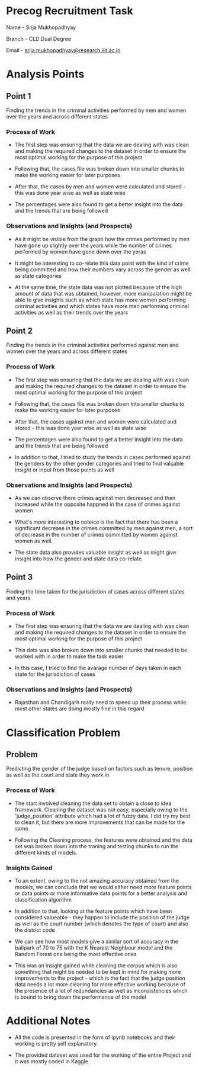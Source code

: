 # Precog Recruitment Task

Name - Srija Mukhopadhyay

Branch - CLD Dual Degree

Email - srija.mukhopadhyay@research.iiit.ac.in 

# Analysis Points 

## Point 1

Finding the trends in the criminal activities performed by men and women over the years and across different states

### Process of Work 

- The first step was ensuring that the data we are dealing with was clean and making the required changes to the dataset in order to ensure the most optimal working for the purpose of this project 

- Following that, the cases file was broken down into smaller chunks to make the working easier for later purposes 

- After that, the cases by men and women were calculated and stored - this was done year wise as well as state wise 

- The percentages were also found to get a better insight into the data and the trends that are being followed 

### Observations and Insights (and Prospects)

- As it might be visible from the graph how the crimes performed by men have gone up slightly over the years while the number of crimes performed by women have gone down over the yeras 

- It might be interesting to co-relate this data point with the kind of crime being committed and how their numbers vary across the gender as well as state categories 

- At the same time, the state data was not plotted because of the high amount of data that was obtained, however, more manipulation might be able to give insights such as which state has more women performing criminal activities and which states have more men performing criminal activities as well as their trends over the years 

## Point 2

Finding the trends in the criminal activities performed against men and women over the years and across different states 

### Process of Work 

- The first step was ensuring that the data we are dealing with was clean and making the required changes to the dataset in order to ensure the most optimal working for the purpose of this project 

- Following that, the cases file was broken down into smaller chunks to make the working easier for later purposes 

- After that, the cases against men and women were calculated and stored - this was done year wise as well as state wise 

- The percentages were also found to get a better insight into the data and the trends that are being followed

- In addition to that, I tried to study the trends in cases performed against the genders by the other gender categories and tried to find valuable insight or input from those points as well

### Observations and Insights (and Prospects)

- As we can observe there crimes against men decreased and then increased while the opposite happned in the case of crimes against women 

- What's more interesting to noteice is the fact that there has been a significant decrease in the crimes committed by men against men, a sort of decrease in the number of crimes committed by women against women as well.

- The state data also provides valuable insight as well as might give insight into how the gender and state data co-relate 

## Point 3

Finding the time taken for the jurisdiction of cases across different states and years 

### Process of Work 

- The first step was ensuring that the data we are dealing with was clean and making the required changes to the dataset in order to ensure the most optimal working for the purpose of this project 

- This data was also broken down into smaller chunks that needed to be worked with in order to make the task easier 

- In this case, I tried to find the avarage number of days taken in each state for the jurisdiction of cases 


### Observations and Insights (and Prospects)

- Rajasthan and Chandigarh really need to speed up their process while most other states are doing mostly fine in this regard

# Classification Problem 

## Problem

Predicting the gender of the judge based on factors such as tenure, position as well as the court and state they work in

### Process of Work
- The start involved cleaning the data set to obtain a close to idea framework. Cleaning the dataset was not easy, especially owing to the 'judge_position' attribute which had a lot of fuzzy data. I did try my best to clean it, but there are more improvements that can be made for the same. 

- Following the Cleaning process, the features were obtained and the data set was broken down into the traning and testing chunks to run the different kinds of models. 

### Insights Gained 
- To an extent, owing to the not amazing accuracy obtained from the models, we can conclude that we would either need more feature points or data points or more informative data points for a better analysis and classification algorithm

- In addition to that, looking at the feature points which have been considered valueable - they happen to include the position of the judge as well as the court number (which denotes the type of court) and also the district code

- We can see how most models give a similar sort of accuracy in the ballpark of 70 to 75 with the K Nearest Neighbour model and the Random Forest one being the most effective ones 

- This was an insight gained while cleaning the corpus which is also something that might be needed to be kept in mind for making more improvements to the project - which is the fact that the judge position data needs a lot more cleaning for more effective working because of the presence of a lot of redundancies as well as inconsistencies which is bound to bring down the performance of the model

# Additional Notes 

- All the code is presented in the form of ipynb notebooks and their working is pretty self explanatory.

- The provided dataset was used for the working of the entire Project and it was mostly coded in Kaggle.